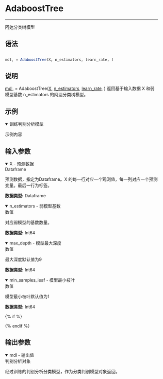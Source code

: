 # AdaboostTree
---
阿达分类树模型

## 语法

```julia

mdl, = AdaboostTree(X, n_estimators, learn_rate, )

```

## 说明
 

[mdl](/Doc/TyMachinelearning/Classification/Classifierensemble/AdaboostTree.html#mdl), = AdaboostTree([X](/Doc/TyMachinelearning/Classification/Classifierensemble/AdaboostTree.html#X), [n_estimators](/Doc/TyMachinelearning/Classification/Classifierensemble/AdaboostTree.html#n_estimators), [learn_rate](/Doc/TyMachinelearning/Classification/Classifierensemble/AdaboostTree.html#learn_rate), ) 返回基于输入数据 X 和弱模型基数 n_estimators 的阿达分类树模型。

## 示例

<div id="训练判别分析模型" class="jump-target"></div>
<div class="details-box">
<details open>
<summary>训练判别分析模型</summary>
</details>
<div class="details-content">

示例内容

  </div>
</div>


## 输入参数

<div id="X" class="jump-target"></div>
<div class="details-box">
<details open>
<summary>X - 预测数据<div>Dataframe</div></summary>
</details>
<div class="details-content">

预测数据，指定为Dataframe。X 的每一行对应一个观测值，每一列对应一个预测变量。最后一行为标签。

**数据类型:**  Dataframe

  </div>
</div>

<div id="n_estimators" class="jump-target"></div>
<div class="details-box">
<details open>
<summary>n_estimators - 弱模型基数<div>数值</div></summary>
</details>
<div class="details-content">

对应弱模型的基数数量。

**数据类型:**  Int64

  </div>
</div>

<div id="max_depth" class="jump-target"></div>
<div class="details-box">
<details open>
<summary>max_depth - 模型最大深度<div>数值</div></summary>
</details>
<div class="details-content">

最大深度默认值为9

**数据类型:**  Int64

  </div>
</div>

<div id="min_samples_leaf" class="jump-target"></div>
<div class="details-box">
<details open>
<summary>min_samples_leaf - 模型最小枝叶<div>数值</div></summary>
</details>
<div class="details-content">

模型最小枝叶默认值为1

**数据类型:**  Int64

  </div>
</div>


{% if  %}

{% endif %}
## 输出参数

<div id="mdl" class="jump-target"></div>
<div class="details-box">
<details open>
<summary>mdl - 输出值<div>判别分析对象</div></summary>
</details>
<div class="details-content">

经过训练的判别分析分类模型，作为分类判别模型对象返回。

  </div>
</div>
